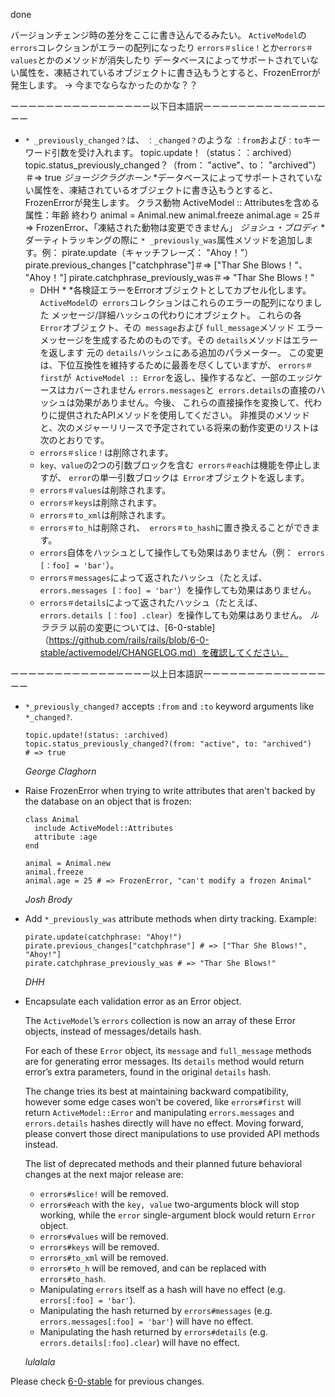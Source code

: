 done

バージョンチェンジ時の差分をここに書き込んでるみたい。
`ActiveModel`の` errors`コレクションがエラーの配列になったり `errors＃slice！`とか`errors＃values`とかのメソッドが消失したり
データベースによってサポートされていない属性を、凍結されているオブジェクトに書き込もうとすると、FrozenErrorが発生します。
-> 今までならなかったのかな？？

ーーーーーーーーーーーーーーーー以下日本語訳ーーーーーーーーーーーーーーーー

* `* _previously_changed？`は、 `：_changed？`のような `：from`および`：to`キーワード引数を受け入れます。
        topic.update！（status：：archived）
        topic.status_previously_changed？（from： "active"、to： "archived"）
        ＃=> true
    *ジョージクラグホーン*
*データベースによってサポートされていない属性を、凍結されているオブジェクトに書き込もうとすると、FrozenErrorが発生します。
        クラス動物
          ActiveModel :: Attributesを含める
          属性：年齢
        終わり
        animal = Animal.new
        animal.freeze
        animal.age = 25＃=> FrozenError、「凍結された動物は変更できません」
    *ジョシュ・ブロディ*
*ダーティトラッキングの際に `* _previously_was`属性メソッドを追加します。例：
        pirate.update（キャッチフレーズ： "Ahoy！"）
        pirate.previous_changes ["catchphrase"]＃=> ["Thar She Blows！"、 "Ahoy！"]
        pirate.catchphrase_previously_was＃=> "Thar She Blows！"
    * DHH *
*各検証エラーをErrorオブジェクトとしてカプセル化します。
    `ActiveModel`の` errors`コレクションはこれらのエラーの配列になりました
    メッセージ/詳細ハッシュの代わりにオブジェクト。
    これらの各 `Error`オブジェクト、その` message`および `full_message`メソッド
    エラーメッセージを生成するためのものです。その `details`メソッドはエラーを返します
    元の `details`ハッシュにある追加のパラメーター。
    この変更は、下位互換性を維持するために最善を尽くしていますが、
    `errors＃first`が` ActiveModel :: Error`を返し、操作するなど、一部のエッジケースはカバーされません
    `errors.messages`と` errors.details`の直接のハッシュは効果がありません。今後、
    これらの直接操作を変換して、代わりに提供されたAPIメソッドを使用してください。
    非推奨のメソッドと、次のメジャーリリースで予定されている将来の動作変更のリストは次のとおりです。
    * `errors＃slice！`は削除されます。
    * `key、value`の2つの引数ブロックを含む` errors＃each`は機能を停止しますが、 `error`の単一引数ブロックは` Error`オブジェクトを返します。
    * `errors＃values`は削除されます。
    * `errors＃keys`は削除されます。
    * `errors＃to_xml`は削除されます。
    * `errors＃to_h`は削除され、` errors＃to_hash`に置き換えることができます。
    * `errors`自体をハッシュとして操作しても効果はありません（例：` errors [：foo] = 'bar'`）。
    * `errors＃messages`によって返されたハッシュ（たとえば、` errors.messages [：foo] = 'bar'`）を操作しても効果はありません。
    * `errors＃details`によって返されたハッシュ（たとえば、` errors.details [：foo] .clear`）を操作しても効果はありません。
    *ルラララ*
以前の変更については、[6-0-stable]（https://github.com/rails/rails/blob/6-0-stable/activemodel/CHANGELOG.md）を確認してください。

ーーーーーーーーーーーーーーーー以上日本語訳ーーーーーーーーーーーーーーーー

*   `*_previously_changed?` accepts `:from` and `:to` keyword arguments like `*_changed?`.

        topic.update!(status: :archived)
        topic.status_previously_changed?(from: "active", to: "archived")
        # => true

    *George Claghorn*

*   Raise FrozenError when trying to write attributes that aren't backed by the database on an object that is frozen:

        class Animal
          include ActiveModel::Attributes
          attribute :age
        end

        animal = Animal.new
        animal.freeze
        animal.age = 25 # => FrozenError, "can't modify a frozen Animal"

    *Josh Brody*

*   Add `*_previously_was` attribute methods when dirty tracking. Example:

        pirate.update(catchphrase: "Ahoy!")
        pirate.previous_changes["catchphrase"] # => ["Thar She Blows!", "Ahoy!"]
        pirate.catchphrase_previously_was # => "Thar She Blows!"

    *DHH*

*   Encapsulate each validation error as an Error object.

    The `ActiveModel`’s `errors` collection is now an array of these Error
    objects, instead of messages/details hash.

    For each of these `Error` object, its `message` and `full_message` methods
    are for generating error messages. Its `details` method would return error’s
    extra parameters, found in the original `details` hash.

    The change tries its best at maintaining backward compatibility, however
    some edge cases won’t be covered, like `errors#first` will return `ActiveModel::Error` and manipulating
    `errors.messages` and `errors.details` hashes directly will have no effect. Moving forward,
    please convert those direct manipulations to use provided API methods instead.

    The list of deprecated methods and their planned future behavioral changes at the next major release are:

    * `errors#slice!` will be removed.
    * `errors#each` with the `key, value` two-arguments block will stop working, while the `error` single-argument block would return `Error` object.
    * `errors#values` will be removed.
    * `errors#keys` will be removed.
    * `errors#to_xml` will be removed.
    * `errors#to_h` will be removed, and can be replaced with `errors#to_hash`.
    * Manipulating `errors` itself as a hash will have no effect (e.g. `errors[:foo] = 'bar'`).
    * Manipulating the hash returned by `errors#messages` (e.g. `errors.messages[:foo] = 'bar'`) will have no effect.
    * Manipulating the hash returned by `errors#details` (e.g. `errors.details[:foo].clear`) will have no effect.

    *lulalala*


Please check [6-0-stable](https://github.com/rails/rails/blob/6-0-stable/activemodel/CHANGELOG.md) for previous changes.
